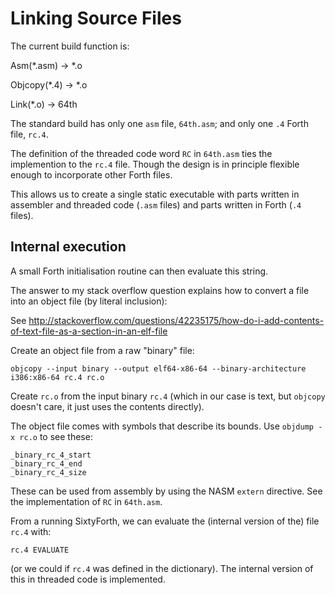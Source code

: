 # Linking Source Files

The current build function is:

Asm(*.asm) → *.o

Objcopy(*.4) → *.o

Link(*.o) → 64th

The standard build has only one `asm` file, `64th.asm`;
and only one `.4` Forth file, `rc.4`.

The definition of the threaded code word `RC` in `64th.asm` ties
the implemention to the `rc.4` file.
Though the design is in principle flexible enough to incorporate
other Forth files.

This allows us to create a single static executable
with parts written in assembler and threaded code (`.asm` files)
and parts written in Forth (`.4` files).


## Internal execution

A small Forth initialisation routine can then
evaluate this string.

The answer to my stack overflow question explains
how to convert a file into an object file (by literal inclusion):

See http://stackoverflow.com/questions/42235175/how-do-i-add-contents-of-text-file-as-a-section-in-an-elf-file

Create an object file from a raw "binary" file:

    objcopy --input binary --output elf64-x86-64 --binary-architecture i386:x86-64 rc.4 rc.o

Create `rc.o` from the input binary `rc.4`
(which in our case is text, but `objcopy` doesn't care,
it just uses the contents directly).

The object file comes with symbols that describe its bounds.
Use `objdump -x rc.o` to see these:

```
_binary_rc_4_start
_binary_rc_4_end
_binary_rc_4_size
```

These can be used from assembly by using the NASM `extern` directive.
See the implementation of `RC` in `64th.asm`.

From a running SixtyForth,
we can evaluate the (internal version of the) file `rc.4` with:

    rc.4 EVALUATE

(or we could if `rc.4` was defined in the dictionary).
The internal version of this in threaded code is implemented.

